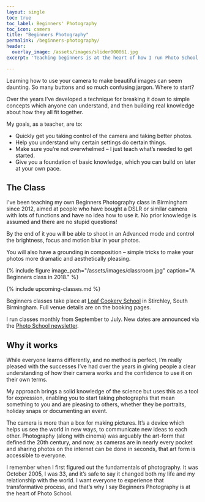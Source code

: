 ```yaml
---
layout: single
toc: true
toc_label: Beginners' Photography
toc_icon: camera
title: "Beginners Photography"
permalink: /beginners-photography/
header:
  overlay_image: /assets/images/slider000061.jpg
excerpt: 'Teaching beginners is at the heart of how I run Photo School.'

---
```


Learning how to use your camera to make beautiful images can seem daunting. So many buttons and so much confusing jargon. Where to start?

Over the years I’ve developed a technique for breaking it down to simple concepts which anyone can understand, and then building real knowledge about how they all fit together.

My goals, as a teacher, are to:

* Quickly get you taking control of the camera and taking better photos.
* Help you understand why certain settings do certain things.
* Make sure you’re not overwhelmed – I just teach what’s needed to get started.
* Give you a foundation of basic knowledge, which you can build on later at your own pace.

## The Class

I've been teaching my own Beginners Photography class in Birmingham since 2012, aimed at people who have bought a DSLR or similar camera with lots of functions and have no idea how to use it. No prior knowledge is assumed and there are no stupid questions!

By the end of it you will be able to shoot in an Advanced mode and control the brightness, focus and motion blur in your photos.

You will also have a grounding in composition – simple tricks to make your photos more dramatic and aesthetically pleasing.

{% include figure image_path="/assets/images/classroom.jpg" caption="A Beginners class in 2018." %}

{% include upcoming-classes.md %}

Beginners classes take place at [Loaf Cookery School](http://www.loafonline.co.uk/contact/) in Stirchley, South Birmingham. Full venue details are on the booking pages.

I run classes monthly from September to July. New dates are announced via the [Photo School newsletter](/newsletter/).

## Why it works

While everyone learns differently, and no method is perfect, I’m really pleased with the successes I’ve had over the years in giving people a clear understanding of how their camera works and the confidence to use it on their own terms.

My approach brings a solid knowledge of the science but uses this as a tool for expression, enabling you to start taking photographs that mean something to you and are pleasing to others, whether they be portraits, holiday snaps or documenting an event.

The camera is more than a box for making pictures. It’s a device which helps us see the world in new ways, to communicate new ideas to each other. Photography (along with cinema) was arguably the art-form that defined the 20th century, and now, as cameras are in nearly every pocket and sharing photos on the internet can be done in seconds, that art form is accessible to everyone.

I remember when I first figured out the fundamentals of photography. It was October 2005, I was 33, and it’s safe to say it changed both my life and my relationship with the world. I want everyone to experience that transformative process, and that’s why I say Beginners Photography is at the heart of Photo School.